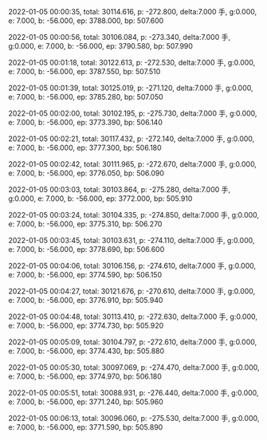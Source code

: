 2022-01-05 00:00:35, total: 30114.616, p: -272.800, delta:7.000 手, g:0.000, e: 7.000, b: -56.000, ep: 3788.000, bp: 507.600

2022-01-05 00:00:56, total: 30106.084, p: -273.340, delta:7.000 手, g:0.000, e: 7.000, b: -56.000, ep: 3790.580, bp: 507.990

2022-01-05 00:01:18, total: 30122.613, p: -272.530, delta:7.000 手, g:0.000, e: 7.000, b: -56.000, ep: 3787.550, bp: 507.510

2022-01-05 00:01:39, total: 30125.019, p: -271.120, delta:7.000 手, g:0.000, e: 7.000, b: -56.000, ep: 3785.280, bp: 507.050

2022-01-05 00:02:00, total: 30102.195, p: -275.730, delta:7.000 手, g:0.000, e: 7.000, b: -56.000, ep: 3773.390, bp: 506.140

2022-01-05 00:02:21, total: 30117.432, p: -272.140, delta:7.000 手, g:0.000, e: 7.000, b: -56.000, ep: 3777.300, bp: 506.180

2022-01-05 00:02:42, total: 30111.965, p: -272.670, delta:7.000 手, g:0.000, e: 7.000, b: -56.000, ep: 3776.050, bp: 506.090

2022-01-05 00:03:03, total: 30103.864, p: -275.280, delta:7.000 手, g:0.000, e: 7.000, b: -56.000, ep: 3772.000, bp: 505.910

2022-01-05 00:03:24, total: 30104.335, p: -274.850, delta:7.000 手, g:0.000, e: 7.000, b: -56.000, ep: 3775.310, bp: 506.270

2022-01-05 00:03:45, total: 30103.631, p: -274.110, delta:7.000 手, g:0.000, e: 7.000, b: -56.000, ep: 3778.690, bp: 506.600

2022-01-05 00:04:06, total: 30106.156, p: -274.610, delta:7.000 手, g:0.000, e: 7.000, b: -56.000, ep: 3774.590, bp: 506.150

2022-01-05 00:04:27, total: 30121.676, p: -270.610, delta:7.000 手, g:0.000, e: 7.000, b: -56.000, ep: 3776.910, bp: 505.940

2022-01-05 00:04:48, total: 30113.410, p: -272.630, delta:7.000 手, g:0.000, e: 7.000, b: -56.000, ep: 3774.730, bp: 505.920

2022-01-05 00:05:09, total: 30104.797, p: -272.610, delta:7.000 手, g:0.000, e: 7.000, b: -56.000, ep: 3774.430, bp: 505.880

2022-01-05 00:05:30, total: 30097.069, p: -274.470, delta:7.000 手, g:0.000, e: 7.000, b: -56.000, ep: 3774.970, bp: 506.180

2022-01-05 00:05:51, total: 30088.931, p: -276.440, delta:7.000 手, g:0.000, e: 7.000, b: -56.000, ep: 3771.240, bp: 505.960

2022-01-05 00:06:13, total: 30096.060, p: -275.530, delta:7.000 手, g:0.000, e: 7.000, b: -56.000, ep: 3771.590, bp: 505.890